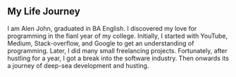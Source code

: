 ## My Life Journey

I am Alen John, graduated in BA English. I discovered my love for programming in the fianl year of my college. Initially, I started with YouTube, Medium, Stack-overflow, and Google to get an understanding of programming. Later, I did many small freelancing projects. Fortunately, after hustling for a year, I got a break into the software industry. Then onwards its a journey of deep-sea development and husting.
